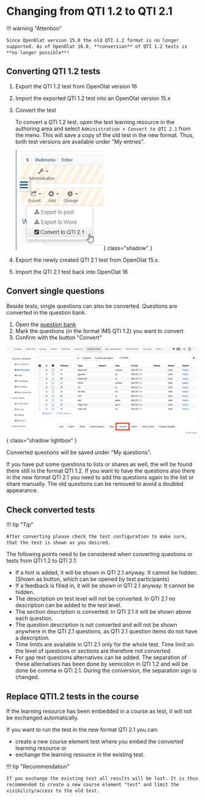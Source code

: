 # Changing from QTI 1.2 to QTI 2.1

!!! warning "Attention"

    Since OpenOlat version 15.0 the old QTI 1.2 format is no longer supported. As of OpenOlat 16.0, **conversion** of QTI 1.2 tests is **no longer possible**!

## Converting QTI 1.2 tests

1. Export the QTI 1.2 test from OpenOlat version 16
2. Import the exported QTI 1.2 test into an OpenOlat version 15.x
3. Convert the test

    To convert a QTI 1.2 test, open the test learning resource in the authoring area and select `Administration > Convert to QTI 2.1` from the menu. This will save a copy of the old test in the new format. Thus, both test versions are available under "My entries".

    ![Convert tests](assets/test12_export.png){ class="shadow" }

4. Export the newly created QTI 2.1 test from OpenOlat 15.x.
5. Import the QTI 2.1 test back into OpenOlat 16

## Convert single questions

Beside tests, single questions can also be converted. Questions are converted in the question bank.

1. Open the [question bank](../area_modules/Question_Bank.md)
2. Mark the questions (in the format IMS QTI 1.2) you want to convert
3. Confirm with the button "Convert"

![Convert question](assets/EN_convert_question.png){ class="shadow lightbox" }

Converted questions will be saved under "My questions".

If you have put some questions to lists or shares as well, the will be found there still in the format QTI 1.2. If you want to have the questions also there in the new format QTI 2.1 you need to add the questions again to the list or share manually. The old questions can be removed to avoid a doubled appearance.

## Check converted tests

!!! tip "Tip"

    After converting please check the test configuration to make sure, that the test is shown as you desired.

The following points need to be considered when converting questions or tests from QTI 1.2 to QTI 2.1:

* If a hint is added, it will be shown in QTI 2.1 anyway. It cannot be hidden. (Shown as button, which can be opened by test participants)
* If a feedback is filled in, it will be shown in QTI 2.1 anyway. It cannot be hidden.
* The description on test level will not be converted. In QTI 2.1 no description can be added to the test level.
* The section description is converted. In QTI 2.1 it will be shown above each question.
* The question description is not converted and will not be shown anywhere in the QTI 2.1 questions, as QTI 2.1 question items do not have a description.
* Time limits are available in QTI 2.1 only for the whole test. Time limit on the level of questions or sections are therefore not converted.
* For gap text questions alternatives can be added. The separation of these alternatives has been done by semicolon in QTI 1.2 and will be done be comma in QTI 2.1. During the conversion, the separation sign is changed.

## Replace QTI1.2 tests in the course

If the learning resource has been embedded in a course as test, it will not be exchanged automatically.

If you want to run the test in the new format QTI 2.1 you can:

* create a new course element test where you embed the converted learning resource or
* exchange the learning resource in the existing test.

!!! tip "Recommendation"

    If you exchange the existing test all results will be lost. It is thus recommended to create a new course element "test" and limit the visibility/access to the old test.

